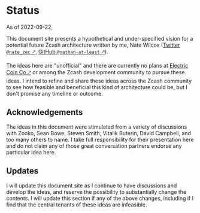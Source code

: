 # Status

As of 2022-09-22,

This document site presents a hypothetical and under-specified vision for a potential future Zcash architecture written by me, Nate Wilcox ([Twitter `@nate_zec` 🡕](https://twitter.com/nate_zec), [GitHub `@nathan-at-least` 🡕](https://github.com/nathan-at-least)).

The ideas here are "unofficial" and there are currently no plans at [Electric Coin Co 🡕](https://electriccoin.co/blog/) or among the Zcash development community to pursue these ideas. I intend to refine and share these ideas across the Zcash community to see how feasible and beneficial this kind of architecture could be, but I don't promise any timeline or outcome.

## Acknowledgements

The ideas in this document were stimulated from a variety of discussions with Zooko, Sean Bowe, Steven Smith, Vitalik Buterin, David Campbell, and too many others to name. I take full responsibility for their presentation here and do not claim any of those great conversation partners endorse any particular idea here.

## Updates

I will update this document site as I continue to have discussions and develop the ideas, and reserve the possibility to substantially change the contents. I will update this section if any of the above changes, including if I find that the central tenants of these ideas are infeasible.
